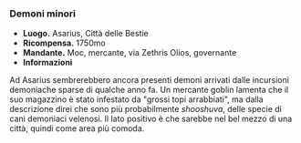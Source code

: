 ### **Demoni minori**
* **Luogo.**  Asarius, Città delle Bestie  
* **Ricompensa.** 1750mo  
* **Mandante.** Moc, mercante, via Zethris Olios, governante   
* **Informazioni**
<div class="dialogue">
    <div class="icon chestibor"></div>
    <p>Ad Asarius sembrerebbero ancora presenti demoni arrivati dalle incursioni demoniache sparse di qualche anno fa. Un mercante goblin lamenta che il suo magazzino è stato infestato da "grossi topi arrabbiati", ma dalla descrizione direi che sono più probabilmente <em>shooshuva</em>, delle specie di cani demoniaci velenosi. Il lato positivo è che sarebbe nel bel mezzo di una città, quindi come area più comoda.</p>
</div>

